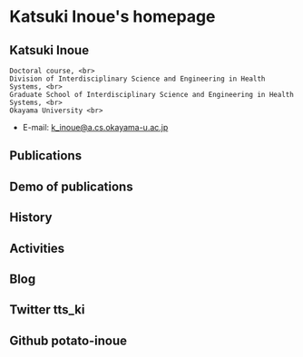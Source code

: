
# Katsuki Inoue's homepage


## Katsuki Inoue <br>

    Doctoral course, <br>
    Division of Interdisciplinary Science and Engineering in Health Systems, <br>
    Graduate School of Interdisciplinary Science and Engineering in Health Systems, <br>
    Okayama University <br>

- E-mail: k_inoue@a.cs.okayama-u.ac.jp 

## Publications
## Demo of publications
## History
## Activities
## Blog
## Twitter tts_ki
## Github potato-inoue